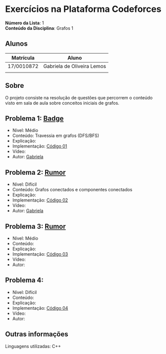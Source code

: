 # Exercícios na Plataforma Codeforces

**Número da Lista**: 1<br>
**Conteúdo da Disciplina**: Grafos 1<br>

## Alunos
|Matrícula | Aluno |
| -- | -- |
| 17/0010872  |  Gabriela de Oliveira Lemos |
|  |   |

## Sobre 
O projeto consiste na resolução de questões que percorrem o conteúdo visto em sala de aula sobre conceitos iniciais de grafos. 

## Problema 1: [Badge](https://codeforces.com/problemset/problem/1020/B)

- Nível: Médio
- Conteúdo: Travessia em grafos (DFS/BFS)
- Explicação:
- Implementação: [Código 01]()
- Vídeo:
- Autor: [Gabriela](https://github.com/heylisten64)

## Problema 2: [Rumor](https://codeforces.com/problemset/problem/893/C)

- Nível: Difícil
- Conteúdo: Grafos conectados e componentes conectados
- Explicação:
- Implementação: [Código 02]()
- Vídeo:
- Autor: [Gabriela](https://github.com/heylisten64)

## Problema 3: [Rumor](https://codeforces.com/problemset/problem/893/C)

- Nível: Médio
- Conteúdo: 
- Explicação:
- Implementação: [Código 03]()
- Vídeo:
- Autor: []()

## Problema 4: []()

- Nível: Difícil
- Conteúdo: 
- Explicação:
- Implementação: [Código 04]()
- Vídeo:
- Autor: []()

<!--
## Screenshots
Adicione 3 ou mais screenshots do projeto em funcionamento.
-->

## Outras informações
Linguagens utilizadas: C++

<!-- ## Instalação 
**Linguagem**: C++<br>
**Framework**: (caso exista)<br>
 Descreva os pré-requisitos para rodar o seu projeto e os comandos necessários.

## Uso 
Explique como usar seu projeto caso haja algum passo a passo após o comando de execução.

## Outros 
Quaisquer outras informações sobre seu projeto podem ser descritas abaixo.

-->


